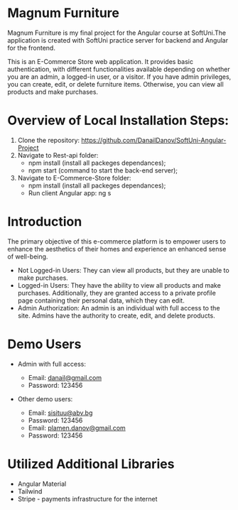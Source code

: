 # Magnum Furniture

Magnum Furniture is my final project for the Angular course at SoftUni.The application is created with SoftUni practice server for backend and Angular for the frontend.

This is an E-Commerce Store web application. It provides basic authentication, with different functionalities available depending on whether you are an admin, a logged-in user, or a visitor. If you have admin privileges, you can create, edit, or delete furniture items. Otherwise, you can view all products and make purchases.

# Overview of Local Installation Steps:

1. Clone the repository: https://github.com/DanailDanov/SoftUni-Angular-Project
2. Navigate to Rest-api folder: 
    - npm install (install all packeges dependances);
    - npm start (command to start the back-end server);
3. Navigate to E-Commerce-Store folder: 
    - npm install (install all packeges dependances);
    - Run client Angular app: ng s

# Introduction 

 The primary objective of this e-commerce platform is to empower users to enhance the aesthetics of their homes and experience an enhanced sense of well-being.

 - Not Logged-in Users: They can view all products, but they are unable to make purchases. 
 - Logged-in Users: They have the ability to view all products and make purchases.
   Additionally, they are granted access to a private profile page containing their personal data, which they can edit.
 - Admin Authorization: An admin is an individual with full access to the site.
   Admins have the authority to create, edit, and delete products.

# Demo Users

 * Admin with full access: 
    - Email: danail@gmail.com
    - Password: 123456

 * Other demo users: 
    - Email: sisituu@abv.bg
    - Password: 123456
    - Email: plamen.danov@gmail.com
    - Password: 123456

# Utilized Additional Libraries
 
 * Angular Material 
 * Tailwind
 * Stripe - payments infrastructure for the internet

    